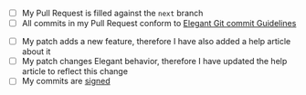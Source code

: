 <!--
    ----------^ Click "Preview" for a nicer view!
-->

<!--
    Thank you very much for contributing to Pelican-Elegant! ❤️
-->

- [ ] My Pull Request is filled against the `next` branch
- [ ] All commits in my Pull Request conform to [Elegant Git commit Guidelines](https://elegant.oncrashreboot.com/git-commit-guidelines)

<!---
    These are not mandatory and will NOT negatively effect our patch review process.
    But we encourage you to do them.
-->

- [ ] My patch adds a new feature, therefore I have also added a help article about it
- [ ] My patch changes Elegant behavior, therefore I have updated the help article to reflect this change
- [ ] My commits are [signed](https://help.github.com/en/articles/signing-commits)

<!--- Provide a general summary of the patch here -->

